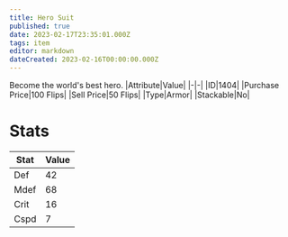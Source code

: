 ```yaml
---
title: Hero Suit
published: true
date: 2023-02-17T23:35:01.000Z
tags: item
editor: markdown
dateCreated: 2023-02-16T00:00:00.000Z
---
```


Become the world's best hero.
|Attribute|Value|
|-|-|
|ID|1404|
|Purchase Price|100 Flips|
|Sell Price|50 Flips|
|Type|Armor|
|Stackable|No|

# Stats
|Stat|Value|
|-|-|
|Def|42|
|Mdef|68|
|Crit|16|
|Cspd|7|
